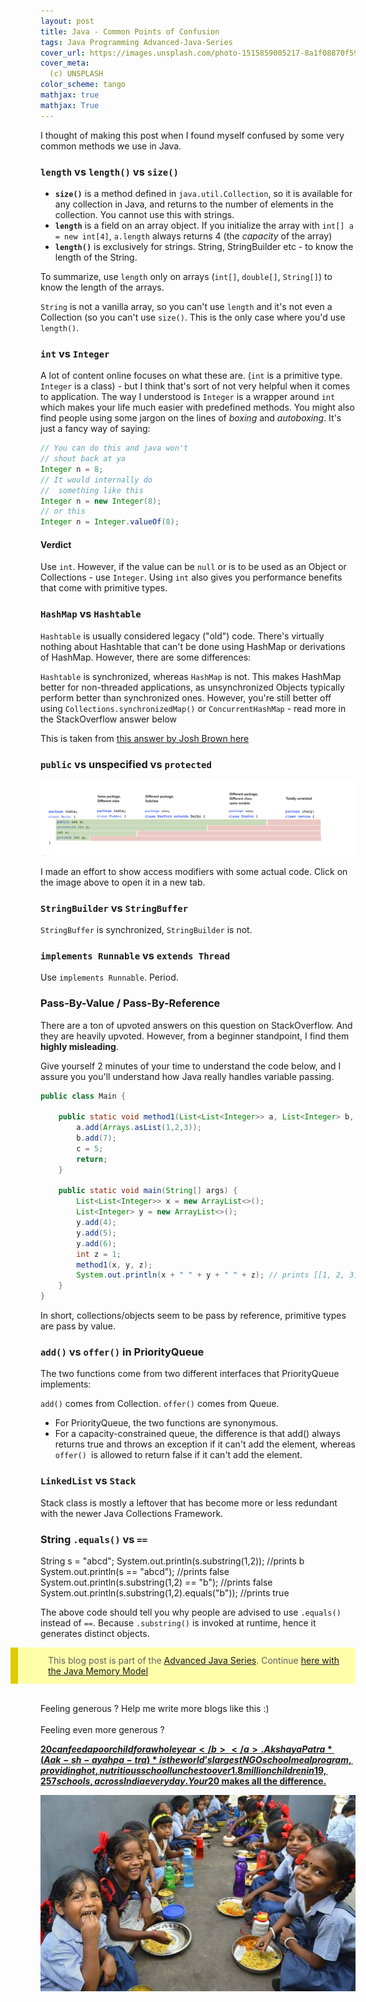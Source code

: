```yaml
---
layout: post
title: Java - Common Points of Confusion
tags: Java Programming Advanced-Java-Series
cover_url: https://images.unsplash.com/photo-1515859005217-8a1f08870f59?ixlib=rb-1.2.1&ixid=eyJhcHBfaWQiOjEyMDd9&auto=format&fit=crop&w=1398&q=80
cover_meta: 
  (c) UNSPLASH
color_scheme: tango
mathjax: true
mathjax: True
---
```

<style TYPE="text/css">
code.has-jax {font: inherit; font-size: 100%; background: inherit; border: inherit;}
</style>


<style>
blockquote.yellownote {
    border-left: 12px solid #dc0;
    background-color: #ffa;
    padding: 12px 12px 12px 0;
    margin-left: -48px;
    padding-left: 48px;
}
blockquote.sidenote {
    border-left: 12px solid #dc0;
    background-color: #ffa;
    padding: 12px 12px 12px 0;
    margin-left: -48px;
    padding-left: 48px;
}
</style>
<script type="text/x-mathjax-config">
MathJax.Hub.Config({
    tex2jax: {
        inlineMath: [['$','$']],
        skipTags: ['script', 'noscript', 'style', 'textarea', 'pre'] // removed 'code' entry
    }
});
MathJax.Hub.Queue(function() {
    var all = MathJax.Hub.getAllJax(), i;
    for(i = 0; i < all.length; i += 1) {
        all[i].SourceElement().parentNode.className += ' has-jax';
    }
});
</script>
<script type="text/javascript" src="https://cdnjs.cloudflare.com/ajax/libs/mathjax/2.7.4/MathJax.js?config=TeX-AMS_HTML-full"></script>

I thought of making this post when I found myself confused by some very common methods we use in Java. 

### `length` vs `length()` vs `size()`

- **`size()`** is a method defined in `java.util.Collection`, so it is available for any collection in Java, and returns to the number of elements in the collection. You cannot use this with strings.
- **`length`** is a field on an array object. If you initialize the array with `int[] a = new int[4]`, `a.length` always returns 4 (the *capacity* of the array)
- **`length()`** is exclusively for strings. String, StringBuilder etc - to know the length of the String.

To summarize, use `length` only on arrays (`int[]`, `double[]`, `String[]`) to know the length of the arrays. 

`String` is not a vanilla array, so you can't use `length` and it's not even a Collection (so you can't use `size()`. This is the only case where you'd use `length()`.

### `int` vs `Integer`

A lot of content online focuses on what these are. (`int` is a primitive type. `Integer` is a class) - but I think that's sort of not very helpful when it comes to application. The way I understood is `Integer` is a wrapper around `int` which makes your life much easier with predefined methods. You might also find people using some jargon on the lines of *boxing* and *autoboxing*. It's just a fancy way of saying:

```java
// You can do this and java won't 
// shout back at ya
Integer n = 8;
// It would internally do
//  something like this
Integer n = new Integer(8);
// or this
Integer n = Integer.valueOf(8);
```

#### Verdict
Use `int`. However, if the value can be `null` or is to be used as an Object or Collections -  use `Integer`. Using `int` also gives you performance benefits that come with primitive types.



### `HashMap` vs `Hashtable`

`Hashtable` is usually considered legacy ("old") code. There's virtually nothing about Hashtable that can't be done using HashMap or derivations of HashMap. However, there are some differences:

`Hashtable` is synchronized, whereas `HashMap` is not. This makes HashMap better for non-threaded applications, as unsynchronized Objects typically perform better than synchronized ones. However, you're still better off using `Collections.synchronizedMap()` or `ConcurrentHashMap` - read more in the StackOverflow answer below

This is taken from <a href="https://stackoverflow.com/a/40878/5102599" target="_blank">this answer by Josh Brown here</a>


### `public` vs unspecified vs `protected`

<a href="https://raw.githubusercontent.com/abhinandandubey/abhinandandubey.github.io/master/assets/images/2020-10-11-12-00-00.png" target="_blank"><img src="https://github.com/abhinandandubey/abhinandandubey.github.io/raw/master/assets/images/2020-10-11-12-00-00.png"/></a>

I made an effort to show access modifiers with some actual code. Click on the image above to open it in a new tab.

### `StringBuilder` vs `StringBuffer`

`StringBuffer` is synchronized, `StringBuilder` is not.

### `implements Runnable` vs `extends Thread`

Use `implements Runnable`. Period.

### Pass-By-Value / Pass-By-Reference

There are a ton of upvoted answers on this question on StackOverflow. And they are heavily upvoted. However, from a beginner standpoint, I find them **highly misleading**.

Give yourself 2 minutes of your time to understand the code below, and I assure you you'll understand how Java really handles variable passing.

```java
public class Main {
    
    public static void method1(List<List<Integer>> a, List<Integer> b, int c){
        a.add(Arrays.asList(1,2,3));
        b.add(7);
        c = 5;
        return;
    }
    
    public static void main(String[] args) {
        List<List<Integer>> x = new ArrayList<>();
        List<Integer> y = new ArrayList<>();
        y.add(4);
        y.add(5);
        y.add(6);
        int z = 1;
        method1(x, y, z);
        System.out.println(x + " " + y + " " + z); // prints [[1, 2, 3]] [4, 5, 6, 7] 1
    }
}
```

In short, collections/objects seem to be pass by reference, primitive types are pass by value.

### `add()` vs `offer()` in PriorityQueue

The two functions come from two different interfaces that PriorityQueue implements:

`add()` comes from Collection.
`offer()` comes from Queue.

- For PriorityQueue, the two functions are synonymous. 
- For a capacity-constrained queue, the difference is that add() always returns true and throws an exception if it can't add the element, whereas `offer() `is allowed to return false if it can't add the element.

### `LinkedList` vs `Stack`

Stack class is mostly a leftover that has become more or less redundant with the newer Java Collections Framework.

### String `.equals()` vs `==`

String s = "abcd"; 
System.out.println(s.substring(1,2)); //prints b
System.out.println(s == "abcd"); //prints false
System.out.println(s.substring(1,2) == "b"); //prints false
System.out.println(s.substring(1,2).equals("b")); //prints true

The above code should tell you why people are advised to use `.equals()` instead of `==`. Because `.substring()` is invoked at runtime, hence it generates distinct objects.



<blockquote class="yellownote">
This blog post is part of the <a href="https://abhinandandubey.github.io/posts/tags/Advanced-Java-Series">Advanced Java Series</a>. Continue <a href="https://abhinandandubey.github.io/posts/2020/10/09/Java-Memory-Model.html" target="_blank">here with the Java Memory Model</a> 
</blockquote>

<br/>
Feeling generous ? Help me write more blogs like this :)  

<center>
<script type="text/javascript" src="https://cdnjs.buymeacoffee.com/1.0.0/button.prod.min.js" data-name="bmc-button" data-slug="abhinandandubey" data-color="#FFDD00" data-emoji=""  data-font="Cookie" data-text="Buy me a coffee" data-outline-color="#000" data-font-color="#000" data-coffee-color="#fff" ></script>
</center>
<br/>
Feeling even more generous ? 

<a href="https://foodforeducation.org/" target="_blank"><b>$20 can feed a poor child for a whole year</b></a>. Akshaya Patra *(Aak-sh-ayah pa-tra)* is the world’s largest NGO school meal program, providing hot, nutritious school lunches to over 1.8 million children in 19,257 schools, across India every day. Your 20$ makes all the difference.

<a href="https://foodforeducation.org/" target="_blank"><img src="https://github.com/abhinandandubey/abhinandandubey.github.io/raw/master/assets/images/2020-10-10-16-55-08.png"/></a>

<br/>
<br/>
